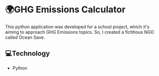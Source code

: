 # 🌍GHG Emissions Calculator

This python application was developed for a school project, which it's aiming to approach GHG Emissions topics.
So, I created a fictitious NGO called Ocean Save.

## 💻Technology 

* Python
